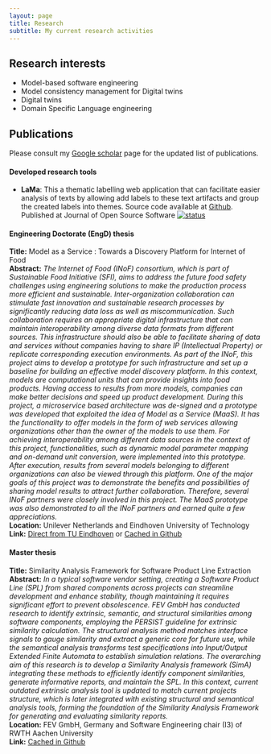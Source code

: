 ```yaml
---
layout: page
title: Research
subtitle: My current research activities
---
```

## Research interests

- Model-based software engineering
- Model consistency management for Digital twins
- Digital twins
- Domain Specific Language engineering

## Publications

Please consult my [Google scholar](https://scholar.google.com/citations?hl=en&user=Rf2Om1wAAAAJ&view_op=list_works&sortby=pubdate) page for the updated list of publications.


#### Developed research tools

- __LaMa__: This a thematic labelling web application that can facilitate easier analysis of texts by allowing add labels to these text artifacts and group the created labels into themes. Source code available at [Github](https://github.com/muctadir/lama).  
    Published at Journal of Open Source Software [![status](https://joss.theoj.org/papers/f91f03787429efa115f1e3aa144254bc/status.svg)](https://joss.theoj.org/papers/f91f03787429efa115f1e3aa144254bc)


#### Engineering Doctorate (EngD) thesis

__Title:__
Model as a Service : Towards a Discovery Platform for Internet of Food  
__Abstract:__
_The Internet of Food (INoF) consortium, which is part of Sustainable Food Initiative (SFI), aims to address the future food safety challenges using engineering solutions to make the production process more efficient and sustainable. Inter-organization collaboration can stimulate fast innovation and sustainable research processes by significantly reducing data loss as well as miscommunication. Such collaboration requires an appropriate digital infrastructure that can maintain interoperability among diverse data formats from different sources. This infrastructure should also be able to facilitate sharing of data and services without companies having to share IP (Intellectual Property) or replicate corresponding execution environments. As part of the INoF, this project aims to develop a prototype for such infrastructure and set up a baseline for building an effective model discovery platform. In this context, models are computational units that can provide insights into food products. Having access to results from more models, companies can make better decisions and speed up product development. During this project, a microservice based architecture was de-signed and a prototype was developed that exploited the idea of Model as a Service (MaaS). It has the functionality to offer models in the form of web services allowing organizations other than the owner of the models to use them. For achieving interoperability among different data sources in the context of this project, functionalities, such as dynamic model parameter mapping and on-demand unit conversion, were implemented into this prototype. After execution, results from several models belonging to different organizations can also be viewed through this platform. One of the major goals of this project was to demonstrate the benefits and possibilities of sharing model results to attract further collaboration. Therefore, several INoF partners were closely involved in this project. The MaaS prototype was also demonstrated to all the INoF partners and earned quite a few appreciations._  
__Location:__ Unilever Netherlands and Eindhoven University of Technology  
__Link:__ [Direct from TU Eindhoven](https://pure.tue.nl/ws/portalfiles/portal/163366772/2020_10_15_ST_Muctadir_HM.pdf) or [Cached in Github](/files/my_thesis/2020_10_15_ST_Muctadir_HM.pdf)

#### Master thesis

__Title:__
Similarity Analysis Framework for Software Product Line Extraction  
__Abstract:__
_In a typical software vendor setting, creating a Software Product Line (SPL) from shared components across projects can streamline development and enhance stability, though maintaining it requires significant effort to prevent obsolescence. FEV GmbH has conducted research to identify extrinsic, semantic, and structural similarities among software components, employing the PERSIST guideline for extrinsic similarity calculation. The structural analysis method matches interface signals to gauge similarity and extract a generic core for future use, while the semantical analysis transforms test specifications into Input/Output Extended Finite Automata to establish simulation relations. The overarching aim of this research is to develop a Similarity Analysis framework (SimA) integrating these methods to efficiently identify component similarities, generate informative reports, and maintain the SPL. In this context, current outdated extrinsic analysis tool is updated to match current projects structure, which is later integrated with existing structural and semantical analysis tools, forming the foundation of the Similarity Analysis Framework for generating and evaluating similarity reports._  
__Location:__ FEV GmbH, Germany and Software Engineering chair (I3) of RWTH Aachen University  
__Link:__ [Cached in Github](/files/my_thesis/Masterarbeit.pdf)

